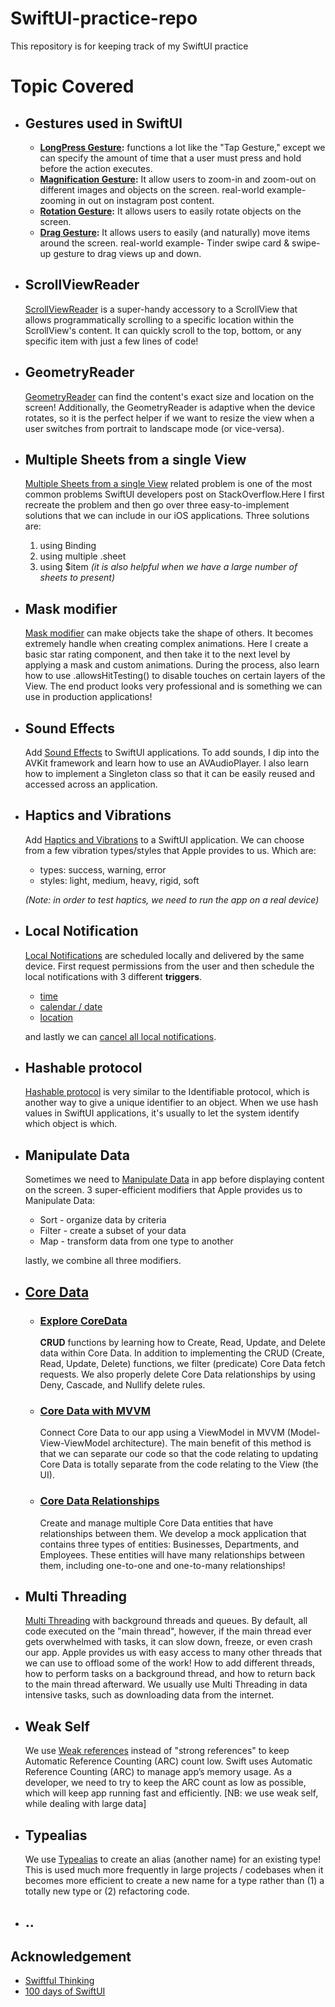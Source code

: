 # SwiftUI-practice-repo
This repository is for keeping track of my SwiftUI practice

# Topic Covered
* ## Gestures used in SwiftUI
    * **[LongPress Gesture](PracticeSiwftUI/PracticeSiwftUI/LongPressGesture):** functions a lot like the "Tap Gesture," except we can specify the amount of time that a user must press and hold before the action executes.
    * **[Magnification Gesture](PracticeSiwftUI/PracticeSiwftUI/MagnificationGesture):** It allow users to zoom-in and zoom-out on different images and objects on the screen.  real-world example- zooming in out on instagram post content.
    * **[Rotation Gesture](PracticeSiwftUI/PracticeSiwftUI/RotationGesture):** It allows users to easily rotate objects on the screen.
    * **[Drag Gesture](PracticeSiwftUI/PracticeSiwftUI/DragGesture):** It allows users to easily (and naturally) move items around the screen. real-world example- Tinder swipe card & swipe-up gesture to drag views up and down.
* ## ScrollViewReader
   [ScrollViewReader](PracticeSiwftUI/PracticeSiwftUI/ScrollViewReader) is a super-handy accessory to a ScrollView that allows programmatically scrolling to a specific location within the ScrollView's content. It can quickly scroll to the top, bottom, or any specific item with just a few lines of code!
* ## GeometryReader
   [GeometryReader](PracticeSiwftUI/PracticeSiwftUI/GeometryReader) can find the content's exact size and location on the screen! Additionally, the GeometryReader is adaptive when the device rotates, so it is the perfect helper if we want to resize the view when a user switches from portrait to landscape mode (or vice-versa).
* ## Multiple Sheets from a single View
   [Multiple Sheets from a single View](PracticeSiwftUI/PracticeSiwftUI/MultipleSheets) related problem is one of the most common problems SwiftUI developers post on StackOverflow.Here I first recreate the problem and then go over three easy-to-implement solutions that we can include in our iOS applications. 
Three solutions are: 
   1.    using Binding
   2.    using multiple .sheet
   3.    using $item _(it is also helpful when we have a large number of sheets to present)_
* ## Mask modifier
   [Mask modifier](PracticeSiwftUI/PracticeSiwftUI/MaskModifier) can make objects take the shape of others. It becomes extremely handle when creating complex animations. Here I create a basic star rating component, and then take it to the next level by applying a mask and custom animations. During the process, also learn how to use .allowsHitTesting() to disable touches on certain layers of the View. The end product looks very professional and is something we can use in production applications!
* ## Sound Effects
   Add [Sound Effects](PracticeSiwftUI/PracticeSiwftUI/SoundEffect) to SwiftUI applications. To add sounds, I dip into the AVKit framework and learn how to use an AVAudioPlayer. I also learn how to implement a Singleton class so that it can be easily reused and accessed across an application.
* ## Haptics and Vibrations
   Add [Haptics and Vibrations](PracticeSiwftUI/PracticeSiwftUI/HapticsAndVibrations) to a SwiftUI application. We can choose from a few vibration types/styles that Apple provides to us. Which are: 
   * types: success, warning, error
   * styles: light, medium, heavy, rigid, soft

   _(Note: in order to test haptics, we need to run the app on a real device)_
* ## Local Notification
   [Local Notifications](PracticeSiwftUI/PracticeSiwftUI/LocalPushNotifications%20) are scheduled locally and delivered by the same device. First request permissions from the user and then schedule the local notifications with 3 different **triggers**.
   * [time](https://github.com/SajidHShanta/SwiftUI-practice-repo/commit/148f543bfdb06fbf814996e9e8ec757b69b844c2)
   * [calendar / date](https://github.com/SajidHShanta/SwiftUI-practice-repo/commit/0542ec2e90dbcaba81445d763906f19730789aba)
   * [location](https://github.com/SajidHShanta/SwiftUI-practice-repo/commit/60566ce4ebd2ddfb992839feb7bdbcaf94cebdee)
   
   and lastly we can [cancel all local notifications](https://github.com/SajidHShanta/SwiftUI-practice-repo/commit/455dd595dca070a95f462d9caee6068794b949c9).
* ## Hashable protocol
   [Hashable protocol](PracticeSiwftUI/PracticeSiwftUI/Hashable) is very similar to the Identifiable protocol, which is another way to give a unique identifier to an object. When we use hash values in SwiftUI applications, it's usually to let the system identify which object is which.
* ## Manipulate Data
   Sometimes we need to [Manipulate Data](PracticeSiwftUI/PracticeSiwftUI/ManipulateData) in app before displaying content on the screen. 3 super-efficient modifiers that Apple provides us to Manipulate Data: 

   * Sort - organize data by criteria
   * Filter - create a subset of your data
   * Map - transform data from one type to another

   lastly, we combine all three modifiers.
* ## [Core Data](https://github.com/SajidHShanta/CoreData-SwiftUI/)
   * ### [Explore CoreData](https://github.com/SajidHShanta/CoreData-SwiftUI/tree/main/ExploreCoreData/ExploreCoreData)
      **CRUD** functions by learning how to Create, Read, Update, and Delete data within Core Data.
   In addition to implementing the CRUD (Create, Read, Update, Delete) functions, we filter (predicate) Core Data fetch requests. We also properly delete      Core Data relationships by using Deny, Cascade, and Nullify delete rules.

   * ### [Core Data with MVVM](https://github.com/SajidHShanta/CoreData-SwiftUI/tree/main/CoreDataWithMVVM/CoreDataWithMVVM)
      Connect Core Data to our app using a ViewModel in MVVM (Model-View-ViewModel architecture). The main benefit of this method is that we can separate our    code so that the code relating to updating Core Data is totally separate from the code relating to the View (the UI).
      
   * ### [Core Data Relationships](https://github.com/SajidHShanta/CoreData-SwiftUI/tree/main/CoreDataRelationships/CoreDataRelationships)
      Create and manage multiple Core Data entities that have relationships between them. We develop a mock application that contains three types of entities: Businesses, Departments, and Employees. These entities will have many relationships between them, including one-to-one and one-to-many relationships!
* ## Multi Threading
   [Multi Threading](PracticeSiwftUI/PracticeSiwftUI/BackgroundThread) with background threads and queues. By default, all code executed on the "main thread", however, if the main thread ever gets overwhelmed with tasks, it can slow down, freeze, or even crash our app. Apple provides us with easy access to many other threads that we can use to offload some of the work! How to add different threads, how to perform tasks on a background thread, and how to return back to the main thread afterward. We usually use Multi Threading in data intensive tasks, such as downloading data from the internet.
* ## Weak Self
   We use [Weak references](PracticeSiwftUI/PracticeSiwftUI/WeakSelf) instead of "strong references" to keep Automatic Reference Counting (ARC) count low. Swift uses Automatic Reference Counting (ARC) to manage app’s memory usage. As a developer, we need to try to keep the ARC count as low as possible, which will keep app running fast and efficiently.
   [NB: we use weak self, while dealing with large data]
* ## Typealias
   We use [Typealias](PracticeSiwftUI/PracticeSiwftUI/Typealias) to create an alias (another name) for an existing type! This is used much more frequently in large projects / codebases when it becomes more efficient to create a new name for a type rather than (1) a totally new type or (2) refactoring code.
* ## ..

## Acknowledgement
* [Swiftful Thinking](https://www.youtube.com/@SwiftfulThinking)
* [100 days of SwiftUI](https://www.hackingwithswift.com/100/swiftui)
